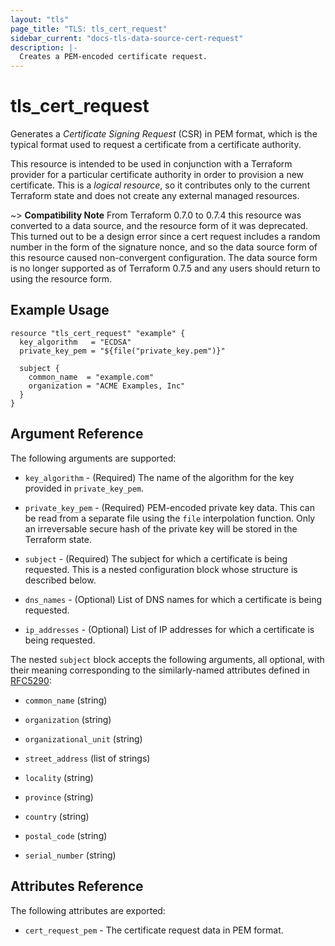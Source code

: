 ```yaml
---
layout: "tls"
page_title: "TLS: tls_cert_request"
sidebar_current: "docs-tls-data-source-cert-request"
description: |-
  Creates a PEM-encoded certificate request.
---
```


# tls\_cert\_request

Generates a *Certificate Signing Request* (CSR) in PEM format, which is the
typical format used to request a certificate from a certificate authority.

This resource is intended to be used in conjunction with a Terraform provider
for a particular certificate authority in order to provision a new certificate.
This is a *logical resource*, so it contributes only to the current Terraform
state and does not create any external managed resources.

~> **Compatibility Note** From Terraform 0.7.0 to 0.7.4 this resource was
converted to a data source, and the resource form of it was deprecated. This
turned out to be a design error since a cert request includes a random number
in the form of the signature nonce, and so the data source form of this
resource caused non-convergent configuration. The data source form is no longer
supported as of Terraform 0.7.5 and any users should return to using the
resource form.

## Example Usage

```hcl
resource "tls_cert_request" "example" {
  key_algorithm   = "ECDSA"
  private_key_pem = "${file("private_key.pem")}"

  subject {
    common_name  = "example.com"
    organization = "ACME Examples, Inc"
  }
}
```

## Argument Reference

The following arguments are supported:

* `key_algorithm` - (Required) The name of the algorithm for the key provided
in `private_key_pem`.

* `private_key_pem` - (Required) PEM-encoded private key data. This can be
read from a separate file using the ``file`` interpolation function. Only
an irreversable secure hash of the private key will be stored in the Terraform
state.

* `subject` - (Required) The subject for which a certificate is being requested. This is
a nested configuration block whose structure is described below.

* `dns_names` - (Optional) List of DNS names for which a certificate is being requested.

* `ip_addresses` - (Optional) List of IP addresses for which a certificate is being requested.

The nested `subject` block accepts the following arguments, all optional, with their meaning
corresponding to the similarly-named attributes defined in
[RFC5290](https://tools.ietf.org/html/rfc5280#section-4.1.2.4):

* `common_name` (string)

* `organization` (string)

* `organizational_unit` (string)

* `street_address` (list of strings)

* `locality` (string)

* `province` (string)

* `country` (string)

* `postal_code` (string)

* `serial_number` (string)

## Attributes Reference

The following attributes are exported:

* `cert_request_pem` - The certificate request data in PEM format.
